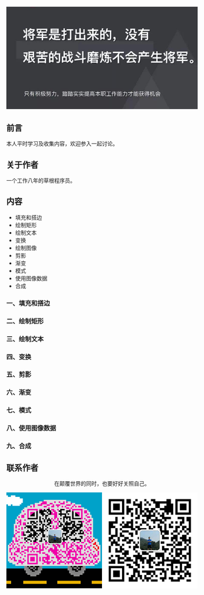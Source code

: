 ![image](../img/timg.jpg)
<br>

## 前言

本人平时学习及收集内容，欢迎参入一起讨论。

## 关于作者

一个工作八年的草根程序员。

## 内容

- 填充和搭边
- 绘制矩形
- 绘制文本
- 变换
- 绘制图像
- 剪影
- 渐变
- 模式
- 使用图像数据
- 合成

### 一、填充和搭边

### 二、绘制矩形

### 三、绘制文本

### 四、变换

### 五、剪影

### 六、渐变

### 七、模式

### 八、使用图像数据

### 九、合成

## 联系作者

<div align="center">
    <p>
        在颠覆世界的同时，也要好好关照自己。
    </p>
    <img src="../img/contact.png" />
</div>